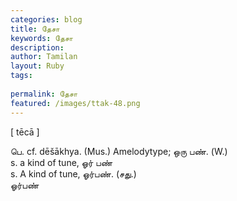 ```yaml
---
categories: blog
title: தேசா
keywords: தேசா
description: 
author: Tamilan
layout: Ruby
tags: 
 
permalink: தேசா
featured: /images/ttak-48.png
---
```

  
[ tēcā ]  
  
பெ. cf. dēšākhya. (Mus.) Amelodytype; ஒரு பண். (W.)  
s. a kind of tune, ஓர் பண்  
s. A kind of tune, ஓர்பண். (சது.)  
ஓர்பண்